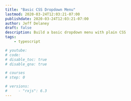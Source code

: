 ```yaml
---
title: "Basic CSS Dropdown Menu"
lastmod: 2020-03-24T12:03:21-07:00
publishdate: 2020-03-24T12:03:21-07:00
author: Jeff Delaney
draft: false
description: Build a basic dropdown menu with plain CSS
tags: 
    - typescript

# youtube: 
# code: 
# disable_toc: true
# disable_qna: true

# courses
# step: 0

# versions: 
#     - "rxjs": 6.3
---
```



